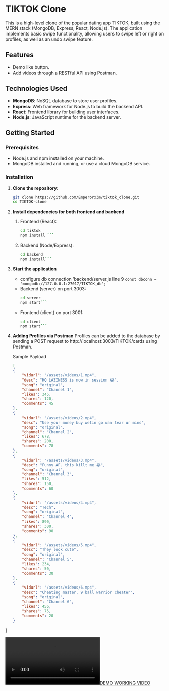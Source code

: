 # TIKTOK Clone

This is a high-level clone of the popular dating app TIKTOK, built using the MERN stack (MongoDB, Express, React, Node.js). The application implements basic swipe functionality, allowing users to swipe left or right on profiles, as well as an undo swipe feature.

## Features

- Demo like button.
- Add videos through a RESTful API using Postman.

## Technologies Used

- **MongoDB**: NoSQL database to store user profiles.
- **Express**: Web framework for Node.js to build the backend API.
- **React**: Frontend library for building user interfaces.
- **Node.js**: JavaScript runtime for the backend server.

## Getting Started

### Prerequisites

- Node.js and npm installed on your machine.
- MongoDB installed and running, or use a cloud MongoDB service.

### Installation

1. **Clone the repository**:

   ```bash
   git clone https://github.com/Emperorx3m/tiktok_clone.git
   cd TIKTOK-clone

2. **Install dependencies for both frontend and backend**
    1. Frontend (React):
        ```bash
        cd tiktok
        npm install ```
    
    2. Backend (Node/Express):
        ```bash
        cd backend
        npm install```

3. **Start the application**
    - configure db connection 'backend/server.js line 9 
    ```const dbconn = 'mongodb://127.0.0.1:27017/TIKTOK_db';```
    - Backend (server) on port 3003:
        ```bash
        cd server
        npm start```
    - Frontend (client) on port 3001:
        ```bash
        cd client
        npm start```

4. **Adding Profiles via Postman**
    Profiles can be added to the database by sending a POST request to http://localhost:3003/TIKTOK/cards using Postman.

    Sample Payload
    ```json
    [
    {
        "vidurl": "/assets/videos/1.mp4",
        "desc": "HQ LAZINESS is now in session 😂",
        "song": "original",
        "channel": "Channel 1",
        "likes": 345,
        "shares": 120,
        "comments": 45
    },
    {
        "vidurl": "/assets/videos/2.mp4",
        "desc": "Use your money buy wetin go wan tear ur mind",
        "song": "original",
        "channel": "Channel 2",
        "likes": 678,
        "shares": 200,
        "comments": 78
    },
    {
        "vidurl": "/assets/videos/3.mp4",
        "desc": "Funny AF. this killt me 😂",
        "song": "original",
        "channel": "Channel 3",
        "likes": 512,
        "shares": 150,
        "comments": 60
    },
    {
        "vidurl": "/assets/videos/4.mp4",
        "desc": "Tech",
        "song": "original",
        "channel": "Channel 4",
        "likes": 890,
        "shares": 300,
        "comments": 90
    },
    {
        "vidurl": "/assets/videos/5.mp4",
        "desc": "They look cute",
        "song": "original",
        "channel": "Channel 5",
        "likes": 234,
        "shares": 50,
        "comments": 30
    },
    {
        "vidurl": "/assets/videos/6.mp4",
        "desc": "Cheating master. 9 ball warrior cheater",
        "song": "original",
        "channel": "Channel 6",
        "likes": 456,
        "shares": 75,
        "comments": 20
    }
]

 [![DEMO WORKING VIDEO](./TIKTOK_CLONE_DEMO.mp4)](./tiktok_clone_demo.mp4)